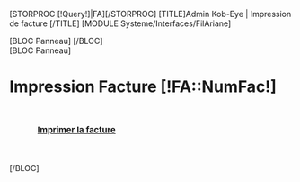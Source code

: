 [STORPROC [!Query!]|FA][/STORPROC]
[TITLE]Admin Kob-Eye | Impression de facture [/TITLE]
[MODULE Systeme/Interfaces/FilAriane]
<div id="Container">
	<div id="Arbo">
		[BLOC Panneau]
		[/BLOC]
	</div>
	<div id="Data">
		[BLOC Panneau]
			<h1>Impression Facture [!FA::NumFac!]</h1>
			<div style="margin:50px;font-size:15px;font-weight:bold;text-decoration:underline;">
				<a href="/Boutique/Facture/[!FA::Id!]/FacturePdf" rel="link"   >Imprimer la facture</a>
			</div>
		[/BLOC]
	</div>
</div>

